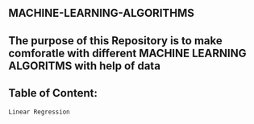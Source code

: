 ## MACHINE-LEARNING-ALGORITHMS

## The purpose of this Repository is to make comforatle with different MACHINE LEARNING ALGORITMS with help of data

## Table of Content:
```
Linear Regression
```
<!-- 
## Stargazers over time

[![Stargazers over time](https://starchart.cc/mayank0rastogi/MACHINE-LEARNING-ALGORITHMS.svg)](https://starchart.cc/mayank0rastogi/MACHINE-LEARNING-ALGORITHMS) -->
